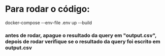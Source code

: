 # Para rodar o código:
docker-compose --env-file .env up --build

### antes de rodar, apague o resultado da query em "output.csv", depois de rodar verifique se o resultado da query foi escrito em output.csv